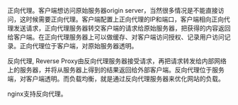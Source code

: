 正向代理。客户端想访问原始服务器origin server，当然很多情况是不能直接访问，这时候需要正向代理。客户端配置上正向代理的IP和端口，客户端相向正向代理发送请求，正向代理服务器转交客户端的请求给原始服务器，把获得的内容返回给客户端。在正向代理服务器上可以做缓存、对客户端访问授权、记录用户访问记录。正向代理位于客户端，对原始服务器透明。

反向代理, Reverse Proxy由反向代理服务器接受请求，再把请求转发给内部网络上的服务器，并将从服务器上得到的结果返回给外部客户端。反向代理位于服务端，对客户端透明。而负载均衡，就是通过反向代理服务器来优化网站的负载。

nginx支持反向代理。

